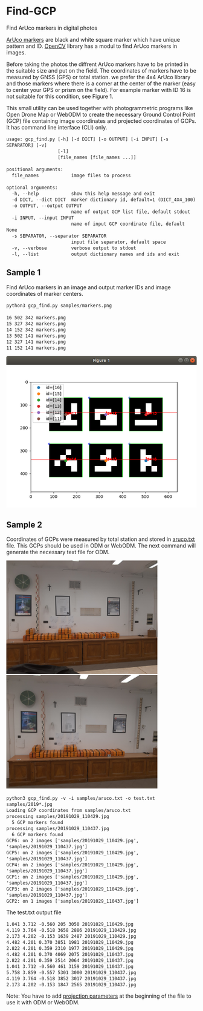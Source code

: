 # Find-GCP
Find ArUco markers in digital photos

[ArUco markers](http://chev.me/arucogen) are black and white square marker which have unique pattern and ID. [OpenCV](https://opencv.org) library has a modul to find ArUco markers in images.

Before taking the photos the diffrent ArUco markers have to be printed in the suitable size and put on the field. The coordinates of markers have to be measured by GNSS (GPS) or total station. we prefer the 4x4 ArUco library and those markers where there is a corner at the center of the marker (easy to center your GPS or prism on the field). For example marker with ID 16 is not suitable for this condition, see Figure 1.

This small utility can be used together with photogrammetric programs like Open Drone Map or WebODM to create the necessary Ground Control Point (GCP) file containing image coordinates and projected coordinates of GCPs. It has command line interface (CLI) only.

```
usage: gcp_find.py [-h] [-d DICT] [-o OUTPUT] [-i INPUT] [-s SEPARATOR] [-v]
                   [-l]
                   [file_names [file_names ...]]

positional arguments:
  file_names            image files to process

optional arguments:
  -h, --help            show this help message and exit
  -d DICT, --dict DICT  marker dictionary id, default=1 (DICT_4X4_100)
  -o OUTPUT, --output OUTPUT
                        name of output GCP list file, default stdout
  -i INPUT, --input INPUT
                        name of input GCP coordinate file, default None
  -s SEPARATOR, --separator SEPARATOR
                        input file separator, default space
  -v, --verbose         verbose output to stdout
  -l, --list            output dictionary names and ids and exit
```

## Sample 1

Find ArUco markers in an image and output marker IDs and image coordinates of marker centers.

```
python3 gcp_find.py samples/markers.png

16 502 342 markers.png
15 327 342 markers.png
14 152 342 markers.png
13 502 141 markers.png
12 327 141 markers.png
11 152 141 markers.png
```
![found markers](samples/found_markers.png)

## Sample 2

Coordinates of GCPs were measured by total station and stored in [aruco.txt](samples/aruco.txt) file. This GCPs should be used in ODM or WebODM. The next command will generate the necessary text file for ODM.

<img src="samples/20191029_110429.jpg" alt="img1" width="400"/> <img src="samples/20191029_110437.jpg" alt="img2" width="400"/>

```
python3 gcp_find.py -v -i samples/aruco.txt -o test.txt samples/2019*.jpg
Loading GCP coordinates from samples/aruco.txt
processing samples/20191029_110429.jpg
  5 GCP markers found
processing samples/20191029_110437.jpg
  6 GCP markers found
GCP6: on 2 images ['samples/20191029_110429.jpg', 'samples/20191029_110437.jpg']
GCP5: on 2 images ['samples/20191029_110429.jpg', 'samples/20191029_110437.jpg']
GCP4: on 2 images ['samples/20191029_110429.jpg', 'samples/20191029_110437.jpg']
GCP1: on 2 images ['samples/20191029_110429.jpg', 'samples/20191029_110437.jpg']
GCP3: on 2 images ['samples/20191029_110429.jpg', 'samples/20191029_110437.jpg']
GCP2: on 1 images ['samples/20191029_110437.jpg']
```
The test.txt output file
```
1.041 3.712 -0.560 205 3050 20191029_110429.jpg
4.119 3.764 -0.518 3658 2886 20191029_110429.jpg
2.173 4.202 -0.153 1639 2487 20191029_110429.jpg
4.482 4.201 0.370 3851 1981 20191029_110429.jpg
2.822 4.201 0.359 2310 1977 20191029_110429.jpg
4.482 4.201 0.370 4069 2075 20191029_110437.jpg
2.822 4.201 0.359 2514 2064 20191029_110437.jpg
1.041 3.712 -0.560 461 3159 20191029_110437.jpg
5.758 3.859 -0.557 5301 3000 20191029_110437.jpg
4.119 3.764 -0.518 3852 3017 20191029_110437.jpg
2.173 4.202 -0.153 1847 2565 20191029_110437.jpg
```

Note: You have to add [projection parameters](https://github.com/OpenDroneMap/ODM/wiki/Running-OpenDroneMap) at the beginning of the file to use it with ODM or WebODM.
